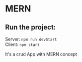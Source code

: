 # MERN

## Run the project: 

Server: ```npm run devStart```</br>
Client: ```npm start```

It's a crud App with MERN concept
